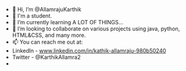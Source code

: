 - 👋 Hi, I’m @AllamrajuKarthik
- 👀 I'm a student.
- 🌱 I’m currently learning A LOT OF THINGS...
- 💞️ I’m looking to collaborate on various projects using java, python, HTML&CSS, and many more.
- 📫 You can reach me out at:
- LinkedIn - www.linkedin.com/in/kathik-allamraju-980b50240
- Twitter - @KarthikAllamra2
- 

<!---
AllamrajuKarthik/AllamrajuKarthik is a ✨ special ✨ repository because its `README.md` (this file) appears on your GitHub profile.
You can click the Preview link to take a look at your changes.
--->
